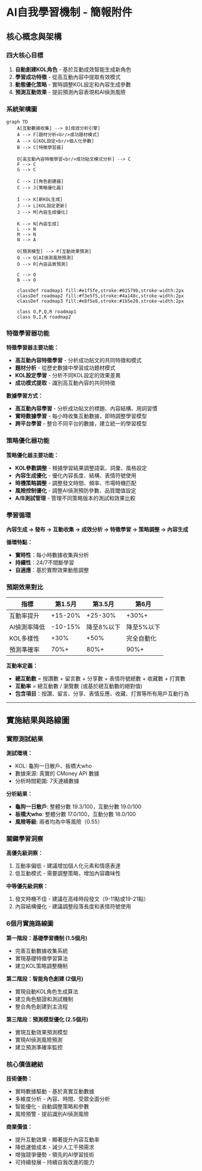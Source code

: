 # AI自我學習機制 - 簡報附件

## 核心概念與架構

### 四大核心目標
1. **自動創建KOL角色** - 基於互動成效智能生成新角色
2. **學習成功特徵** - 從高互動內容中提取有效模式  
3. **動態優化策略** - 實時調整KOL設定和內容生成參數
4. **預測互動效果** - 提前預測內容表現和AI偵測風險

### 系統架構圖
```mermaid
graph TD
    A[互動數據收集] --> B[成效分析引擎]
    A --> F[題材分析<br/>成功題材模式]
    A --> G[KOL設定<br/>個人化參數]
    B --> C[特徵學習器]
    
    D[高互動內容特徵學習<br/>成功貼文模式分析] --> C
    F --> C
    G --> C
    
    C --> I[角色創建器]
    C --> J[策略優化器]
    
    I --> K[新KOL生成]
    J --> L[KOL設定更新]
    J --> M[內容生成優化]
    
    K --> N[內容生成]
    L --> N
    M --> N
    N --> A
    
    O[預測模型] --> P[互動效果預測]
    O --> Q[AI偵測風險預測]
    O --> R[內容品質預測]
    
    C --> O
    B --> O
    
    classDef roadmap1 fill:#e1f5fe,stroke:#01579b,stroke-width:2px
    classDef roadmap2 fill:#f3e5f5,stroke:#4a148c,stroke-width:2px
    classDef roadmap3 fill:#e8f5e8,stroke:#1b5e20,stroke-width:2px
    
    class O,P,Q,R roadmap1
    class D,I,K roadmap2
```

### 特徵學習器功能
**特徵學習器主要功能：**
- **高互動內容特徵學習** - 分析成功貼文的共同特徵和模式
- **題材分析** - 從歷史數據中學習成功題材模式
- **KOL設定學習** - 分析不同KOL設定的效果差異
- **成功模式提取** - 識別高互動內容的共同特徵

**數據學習方式：**
- **高互動內容學習** - 分析成功貼文的標題、內容結構、用詞習慣
- **實時數據學習** - 每小時收集互動數據，即時調整學習模型
- **跨平台學習** - 整合不同平台的數據，建立統一的學習模型

### 策略優化器功能
**策略優化器主要功能：**
- **KOL參數調整** - 根據學習結果調整語氣、詞彙、風格設定
- **內容生成優化** - 優化內容長度、結構、表情符號使用
- **時機策略調整** - 調整發文時間、頻率、市場時機匹配
- **風險控制優化** - 調整AI偵測預防參數、品質閾值設定
- **A/B測試管理** - 管理不同策略版本的測試和效果比較

### 學習循環
**內容生成 → 發布 → 互動收集 → 成效分析 → 特徵學習 → 策略調整 → 內容生成**

**循環特點：**
- **實時性**：每小時數據收集與分析
- **持續性**：24/7不間斷學習
- **自適應**：基於實際效果動態調整

### 預期效果對比
| 指標 | 第1.5月 | 第3.5月 | 第6月 |
|------|---------|---------|-------|
| 互動率提升 | +15-20% | +25-30% | +30%+ |
| AI偵測率降低 | -10-15% | 降至8%以下 | 降至5%以下 |
| KOL多樣性 | +30% | +50% | 完全自動化 |
| 預測準確率 | 70%+ | 80%+ | 90%+ |

**互動率定義：**
- **總互動數** = 按讚數 + 留言數 + 分享數 + 表情符號總數 + 收藏數 + 打賞數
- **互動率** = 總互動數 / 瀏覽數 (或基於總互動數的絕對值)
- **包含項目**：按讚、留言、分享、表情反應、收藏、打賞等所有用戶互動行為

---

## 實施結果與路線圖

### 實際測試結果
**測試環境：**
- KOL: 龜狗一日散戶、板橋大who
- 數據來源: 真實的 CMoney API 數據
- 分析時間範圍: 7天連續數據

**分析結果：**
- **龜狗一日散戶**: 整體分數 19.3/100，互動分數 19.0/100
- **板橋大who**: 整體分數 17.0/100，互動分數 18.0/100
- **風險等級**: 兩者均為中等風險（0.55）

### 關鍵學習洞察
**高優先級洞察：**
1. 互動率偏低 - 建議增加個人化元素和情感表達
2. 低互動模式 - 需要調整策略，增加內容趣味性

**中等優先級洞察：**
1. 發文時機不佳 - 建議在高峰時段發文（9-11點或19-21點）
2. 內容結構優化 - 建議調整段落長度和表情符號使用

### 6個月實施路線圖
**第一階段：基礎學習機制 (1.5個月)**
- 完善互動數據收集系統
- 實現基礎特徵學習算法
- 建立KOL策略調整機制

**第二階段：智能角色創建 (2個月)**
- 實現自動KOL角色生成算法
- 建立角色驗證和測試機制
- 整合角色創建到主流程

**第三階段：預測模型優化 (2.5個月)**
- 實現互動效果預測模型
- 實現AI偵測風險預測
- 建立預測準確率監控

### 核心價值總結
**技術優勢：**
- 實時數據驅動 - 基於真實互動數據
- 多維度分析 - 內容、時間、受眾全面分析
- 智能優化 - 自動調整策略和參數
- 風險預警 - 提前識別AI偵測風險

**商業價值：**
- 提升互動效果 - 顯著提升內容互動率
- 降低運營成本 - 減少人工干預需求
- 增強競爭優勢 - 領先的AI學習技術
- 可持續發展 - 持續自我改進的能力